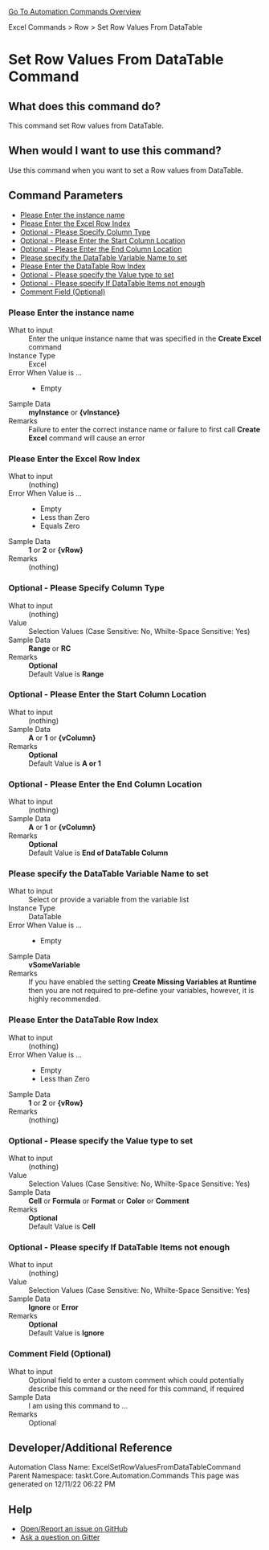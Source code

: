 <!--TITLE: Set Row Values From DataTable Command -->
<!-- SUBTITLE: a command in the Excel Commands group. -->
[Go To Automation Commands Overview](/automation-commands.md)


Excel Commands &gt; Row &gt; Set Row Values From DataTable


# Set Row Values From DataTable Command


## What does this command do?
This command set Row values from DataTable.


## When would I want to use this command?
Use this command when you want to set a Row values from DataTable.


## Command Parameters
- [Please Enter the instance name](#param_0)
- [Please Enter the Excel Row Index](#param_1)
- [Optional - Please Specify Column Type](#param_2)
- [Optional - Please Enter the Start Column Location](#param_3)
- [Optional - Please Enter the End Column Location](#param_4)
- [Please specify the DataTable Variable Name to set](#param_5)
- [Please Enter the DataTable Row Index](#param_6)
- [Optional - Please specify the Value type to set](#param_7)
- [Optional - Please specify If DataTable Items not enough](#param_8)
- [Comment Field (Optional)](#param_9)


<a id="param_0"></a>
### Please Enter the instance name


<dl>
<dt>What to input</dt><dd>Enter the unique instance name that was specified in the <strong>Create Excel</strong> command</dd>
<dt>Instance Type</dt><dd>Excel</dd>
<dt>Error When Value is ...</dt><dd><ul>
<li>Empty</li>
</ul></dd><dt>Sample Data</dt><dd><strong>myInstance</strong> or <strong>{vInstance}</strong></dd>
<dt>Remarks</dt><dd>Failure to enter the correct instance name or failure to first call <strong>Create Excel</strong> command will cause an error</dd>
</dl>




<a id="param_1"></a>
### Please Enter the Excel Row Index


<dl>
<dt>What to input</dt><dd>(nothing)</dd>
<dt></dt><dd></dd>
<dt>Error When Value is ...</dt><dd><ul>
<li>Empty</li>
<li>Less than Zero</li>
<li>Equals Zero</li>
</ul></dd><dt>Sample Data</dt><dd><strong>1</strong> or <strong>2</strong> or <strong>{vRow}</strong></dd>
<dt>Remarks</dt><dd>(nothing)</dd>
</dl>




<a id="param_2"></a>
### Optional - Please Specify Column Type


<dl>
<dt>What to input</dt><dd>(nothing)</dd>
<dt>Value</dt><dd>Selection Values (Case Sensitive: No, Whilte-Space Sensitive: Yes)</dd>
<dt>Sample Data</dt><dd><strong>Range</strong> or <strong>RC</strong></dd>
<dt>Remarks</dt><dd><strong>Optional</strong><br>Default Value is <strong>Range</strong></dd>
</dl>




<a id="param_3"></a>
### Optional - Please Enter the Start Column Location


<dl>
<dt>What to input</dt><dd>(nothing)</dd>
<dt></dt><dd></dd>
<dt>Sample Data</dt><dd><strong>A</strong> or <strong>1</strong> or <strong>{vColumn}</strong></dd>
<dt>Remarks</dt><dd><strong>Optional</strong><br>Default Value is <strong>A or 1</strong></dd>
</dl>




<a id="param_4"></a>
### Optional - Please Enter the End Column Location


<dl>
<dt>What to input</dt><dd>(nothing)</dd>
<dt></dt><dd></dd>
<dt>Sample Data</dt><dd><strong>A</strong> or <strong>1</strong> or <strong>{vColumn}</strong></dd>
<dt>Remarks</dt><dd><strong>Optional</strong><br>Default Value is <strong>End of DataTable Column</strong></dd>
</dl>




<a id="param_5"></a>
### Please specify the DataTable Variable Name to set


<dl>
<dt>What to input</dt><dd>Select or provide a variable from the variable list</dd>
<dt>Instance Type</dt><dd>DataTable</dd>
<dt>Error When Value is ...</dt><dd><ul>
<li>Empty</li>
</ul></dd><dt>Sample Data</dt><dd><strong>vSomeVariable</strong></dd>
<dt>Remarks</dt><dd>If you have enabled the setting <strong>Create Missing Variables at Runtime</strong> then you are not required to pre-define your variables, however, it is highly recommended.</dd>
</dl>




<a id="param_6"></a>
### Please Enter the DataTable Row Index


<dl>
<dt>What to input</dt><dd>(nothing)</dd>
<dt></dt><dd></dd>
<dt>Error When Value is ...</dt><dd><ul>
<li>Empty</li>
<li>Less than Zero</li>
</ul></dd><dt>Sample Data</dt><dd><strong>1</strong> or <strong>2</strong> or <strong>{vRow}</strong></dd>
<dt>Remarks</dt><dd>(nothing)</dd>
</dl>




<a id="param_7"></a>
### Optional - Please specify the Value type to set


<dl>
<dt>What to input</dt><dd>(nothing)</dd>
<dt>Value</dt><dd>Selection Values (Case Sensitive: No, Whilte-Space Sensitive: Yes)</dd>
<dt>Sample Data</dt><dd><strong>Cell</strong> or <strong>Formula</strong> or <strong>Format</strong> or <strong>Color</strong> or <strong>Comment</strong></dd>
<dt>Remarks</dt><dd><strong>Optional</strong><br>Default Value is <strong>Cell</strong></dd>
</dl>




<a id="param_8"></a>
### Optional - Please specify If DataTable Items not enough


<dl>
<dt>What to input</dt><dd>(nothing)</dd>
<dt>Value</dt><dd>Selection Values (Case Sensitive: No, Whilte-Space Sensitive: Yes)</dd>
<dt>Sample Data</dt><dd><strong>Ignore</strong> or <strong>Error</strong></dd>
<dt>Remarks</dt><dd><strong>Optional</strong><br>Default Value is <strong>Ignore</strong></dd>
</dl>




<a id="param_9"></a>
### Comment Field (Optional)


<dl>
<dt>What to input</dt><dd>Optional field to enter a custom comment which could potentially describe this command or the need for this command, if required</dd>
<dt></dt><dd></dd>
<dt>Sample Data</dt><dd>I am using this command to ...</dd>
<dt>Remarks</dt><dd>Optional</dd>
</dl>




## Developer/Additional Reference
Automation Class Name: ExcelSetRowValuesFromDataTableCommand
Parent Namespace: taskt.Core.Automation.Commands
This page was generated on 12/11/22 06:22 PM


## Help
- [Open/Report an issue on GitHub](https://github.com/saucepleez/taskt/issues/new)
- [Ask a question on Gitter](https://gitter.im/taskt-rpa/Lobby)
